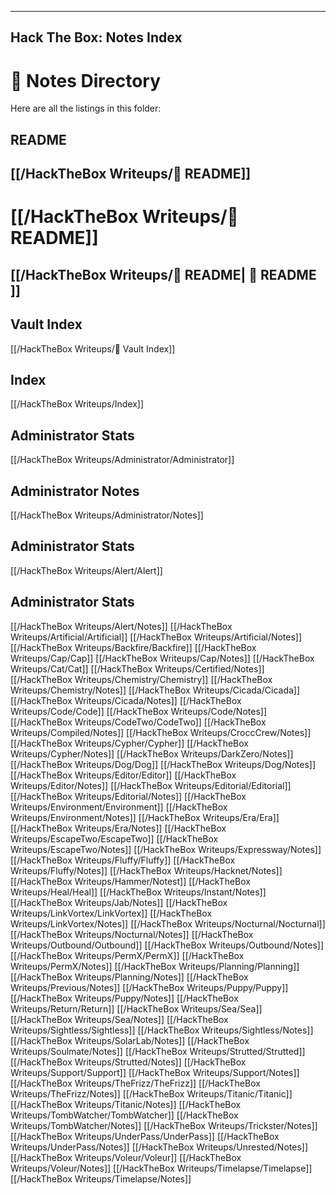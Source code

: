 
---
Hack The Box: Notes Index
---

# 📂 Notes Directory

Here are all the listings in this folder:

README
--
## [[/HackTheBox Writeups/🧭 README]]

# [[/HackTheBox Writeups/🧭 README]]

## [[/HackTheBox Writeups/🧭 README| 🧭 README  ]]
Vault Index
---
[[/HackTheBox Writeups/🏦 Vault Index]]

Index
--
[[/HackTheBox Writeups/Index]]

Administrator Stats
--
[[/HackTheBox Writeups/Administrator/Administrator]]

Administrator Notes
--
[[/HackTheBox Writeups/Administrator/Notes]]

Administrator Stats
---
[[/HackTheBox Writeups/Alert/Alert]]

Administrator Stats
---
[[/HackTheBox Writeups/Alert/Notes]]
[[/HackTheBox Writeups/Artificial/Artificial]]
[[/HackTheBox Writeups/Artificial/Notes]]
[[/HackTheBox Writeups/Backfire/Backfire]]
[[/HackTheBox Writeups/Cap/Cap]]
[[/HackTheBox Writeups/Cap/Notes]]
[[/HackTheBox Writeups/Cat/Cat]]
[[/HackTheBox Writeups/Certified/Notes]]
[[/HackTheBox Writeups/Chemistry/Chemistry]]
[[/HackTheBox Writeups/Chemistry/Notes]]
[[/HackTheBox Writeups/Cicada/Cicada]]
[[/HackTheBox Writeups/Cicada/Notes]]
[[/HackTheBox Writeups/Code/Code]]
[[/HackTheBox Writeups/Code/Notes]]
[[/HackTheBox Writeups/CodeTwo/CodeTwo]]
[[/HackTheBox Writeups/Compiled/Notes]]
[[/HackTheBox Writeups/CroccCrew/Notes]]
[[/HackTheBox Writeups/Cypher/Cypher]]
[[/HackTheBox Writeups/Cypher/Notes]]
[[/HackTheBox Writeups/DarkZero/Notes]]
[[/HackTheBox Writeups/Dog/Dog]]
[[/HackTheBox Writeups/Dog/Notes]]
[[/HackTheBox Writeups/Editor/Editor]]
[[/HackTheBox Writeups/Editor/Notes]]
[[/HackTheBox Writeups/Editorial/Editorial]]
[[/HackTheBox Writeups/Editorial/Notes]]
[[/HackTheBox Writeups/Environment/Environment]]
[[/HackTheBox Writeups/Environment/Notes]]
[[/HackTheBox Writeups/Era/Era]]
[[/HackTheBox Writeups/Era/Notes]]
[[/HackTheBox Writeups/EscapeTwo/EscapeTwo]]
[[/HackTheBox Writeups/EscapeTwo/Notes]]
[[/HackTheBox Writeups/Expressway/Notes]]
[[/HackTheBox Writeups/Fluffy/Fluffy]]
[[/HackTheBox Writeups/Fluffy/Notes]]
[[/HackTheBox Writeups/Hacknet/Notes]]
[[/HackTheBox Writeups/Hammer/Notest]]
[[/HackTheBox Writeups/Heal/Heal]]
[[/HackTheBox Writeups/Instant/Notes]]
[[/HackTheBox Writeups/Jab/Notes]]
[[/HackTheBox Writeups/LinkVortex/LinkVortex]]
[[/HackTheBox Writeups/LinkVortex/Notes]]
[[/HackTheBox Writeups/Nocturnal/Nocturnal]]
[[/HackTheBox Writeups/Nocturnal/Notes]]
[[/HackTheBox Writeups/Outbound/Outbound]]
[[/HackTheBox Writeups/Outbound/Notes]]
[[/HackTheBox Writeups/PermX/PermX]]
[[/HackTheBox Writeups/PermX/Notes]]
[[/HackTheBox Writeups/Planning/Planning]]
[[/HackTheBox Writeups/Planning/Notes]]
[[/HackTheBox Writeups/Previous/Notes]]
[[/HackTheBox Writeups/Puppy/Puppy]]
[[/HackTheBox Writeups/Puppy/Notes]]
[[/HackTheBox Writeups/Return/Return]]
[[/HackTheBox Writeups/Sea/Sea]]
[[/HackTheBox Writeups/Sea/Notes]]
[[/HackTheBox Writeups/Sightless/Sightless]]
[[/HackTheBox Writeups/Sightless/Notes]]
[[/HackTheBox Writeups/SolarLab/Notes]]
[[/HackTheBox Writeups/Soulmate/Notes]]
[[/HackTheBox Writeups/Strutted/Strutted]]
[[/HackTheBox Writeups/Strutted/Notes]]
[[/HackTheBox Writeups/Support/Support]]
[[/HackTheBox Writeups/Support/Notes]]
[[/HackTheBox Writeups/TheFrizz/TheFrizz]]
[[/HackTheBox Writeups/TheFrizz/Notes]]
[[/HackTheBox Writeups/Titanic/Titanic]]
[[/HackTheBox Writeups/Titanic/Notes]]
[[/HackTheBox Writeups/TombWatcher/TombWatcher]]
[[/HackTheBox Writeups/TombWatcher/Notes]]
[[/HackTheBox Writeups/Trickster/Notes]]
[[/HackTheBox Writeups/UnderPass/UnderPass]]
[[/HackTheBox Writeups/UnderPass/Notes]]
[[/HackTheBox Writeups/Unrested/Notes]]
[[/HackTheBox Writeups/Voleur/Voleur]]
[[/HackTheBox Writeups/Voleur/Notes]]
[[/HackTheBox Writeups/Timelapse/Timelapse]]
[[/HackTheBox Writeups/Timelapse/Notes]]


